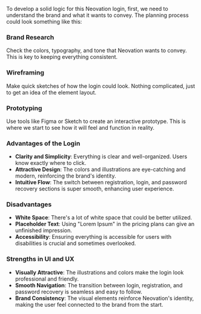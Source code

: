 To develop a solid logic for this Neovation login, first, we need to understand the brand and what it wants to convey. The planning process could look something like this:

### Brand Research
Check the colors, typography, and tone that Neovation wants to convey. This is key to keeping everything consistent.

### Wireframing
Make quick sketches of how the login could look. Nothing complicated, just to get an idea of the element layout.

### Prototyping
Use tools like Figma or Sketch to create an interactive prototype. This is where we start to see how it will feel and function in reality.

### Advantages of the Login
- **Clarity and Simplicity**: Everything is clear and well-organized. Users know exactly where to click.
- **Attractive Design**: The colors and illustrations are eye-catching and modern, reinforcing the brand's identity.
- **Intuitive Flow**: The switch between registration, login, and password recovery sections is super smooth, enhancing user experience.

### Disadvantages
- **White Space**: There's a lot of white space that could be better utilized.
- **Placeholder Text**: Using "Lorem Ipsum" in the pricing plans can give an unfinished impression.
- **Accessibility**: Ensuring everything is accessible for users with disabilities is crucial and sometimes overlooked.

### Strengths in UI and UX
- **Visually Attractive**: The illustrations and colors make the login look professional and friendly.
- **Smooth Navigation**: The transition between login, registration, and password recovery is seamless and easy to follow.
- **Brand Consistency**: The visual elements reinforce Neovation's identity, making the user feel connected to the brand from the start.
